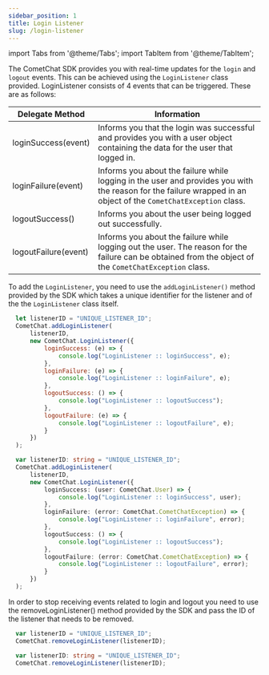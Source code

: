 ```yaml
---
sidebar_position: 1
title: Login Listener
slug: /login-listener
---
```

import Tabs from '@theme/Tabs';
import TabItem from '@theme/TabItem';

The CometChat SDK provides you with real-time updates for the `login` and `logout` events. This can be achieved using the `LoginListener` class provided. LoginListener consists of 4 events that can be triggered. These are as follows:

| Delegate Method | Information | 
| ---- | ---- | 
| loginSuccess(event) | Informs you that the login was successful and provides you with a user object containing the data for the user that logged in. | 
| loginFailure(event) | Informs you about the failure while logging in the user and provides you with the reason for the failure wrapped in an object of the `CometChatException` class. | 
| logoutSuccess() | Informs you about the user being logged out successfully. | 
| logoutFailure(event) | Informs you about the failure while logging out the user. The reason for the failure can be obtained from the object of the `CometChatException` class. | 


To add the `LoginListener`, you need to use the `addLoginListener()` method provided by the SDK which takes a unique identifier for the listener and of the the `LoginListener` class itself.

<Tabs>
<TabItem value="js" label="Javascript">

  ```javascript
    let listenerID = "UNIQUE_LISTENER_ID";
    CometChat.addLoginListener(
        listenerID,
        new CometChat.LoginListener({
            loginSuccess: (e) => {
                console.log("LoginListener :: loginSuccess", e);
            },
            loginFailure: (e) => {
                console.log("LoginListener :: loginFailure", e);
            },
            logoutSuccess: () => {
                console.log("LoginListener :: logoutSuccess");
            },
            logoutFailure: (e) => {
                console.log("LoginListener :: logoutFailure", e);
            }
        })
    );
  ```
</TabItem>
<TabItem value="ts" label="Typescript">

  ```typescript
    var listenerID: string = "UNIQUE_LISTENER_ID";
    CometChat.addLoginListener(
        listenerID,
        new CometChat.LoginListener({
            loginSuccess: (user: CometChat.User) => {
                console.log("LoginListener :: loginSuccess", user);
            },
            loginFailure: (error: CometChat.CometChatException) => {
                console.log("LoginListener :: loginFailure", error);
            },
            logoutSuccess: () => {
                console.log("LoginListener :: logoutSuccess");
            },
            logoutFailure: (error: CometChat.CometChatException) => {
                console.log("LoginListener :: logoutFailure", error);
            }
        })
    );
  ```
</TabItem>
</Tabs>


In order to stop receiving events related to login and logout you need to use the removeLoginListener() method provided by the SDK and pass the ID of the listener that needs to be removed.


<Tabs>
<TabItem value="js" label="Javascript">

  ```javascript
    var listenerID = "UNIQUE_LISTENER_ID";
    CometChat.removeLoginListener(listenerID);
  ```
</TabItem>
<TabItem value="ts" label="Typescript">

  ```typescript
    var listenerID: string = "UNIQUE_LISTENER_ID";
    CometChat.removeLoginListener(listenerID);
  ```
</TabItem>
</Tabs>

